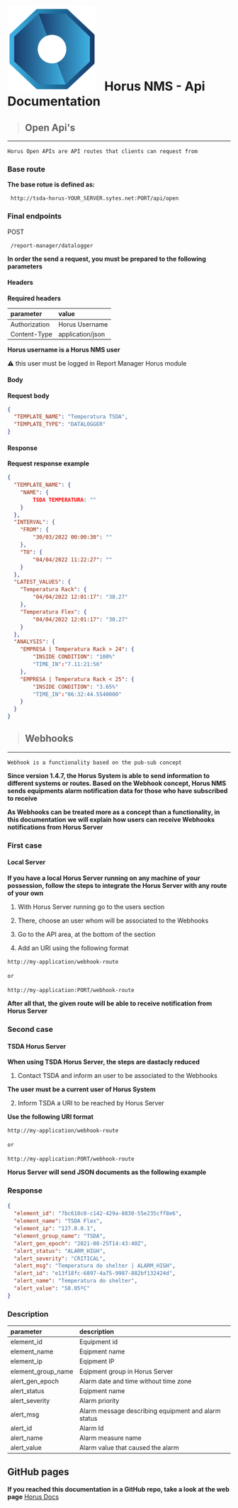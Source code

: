 # <img src='horus.png' class='logo'> &nbsp; Horus NMS - Api Documentation 

> ## Open Api's 
---
```
Horus Open APIs are API routes that clients can request from
```

### Base route

**The base rotue is defined as:** 

```
 http://tsda-horus-YOUR_SERVER.sytes.net:PORT/api/open
```

### Final endpoints


<span class="tag post"> POST </span>


```
 /report-manager/datalogger
```

**In order the send a request, you must be prepared to the following parameters**

<!-- tabs:start -->

#### **Headers**

**Required headers**

|   parameter    	   |  value		   | 
| :-------       	   |   :----       | 
| Authorization    	   |  Horus Username  | 
| Content-Type   	   |  application/json | 

**Horus username is a Horus NMS user**

<span class="icons">&#9888; this user must be logged in Report Manager Horus module</span>

#### **Body**

**Request body**

```json
{
  "TEMPLATE_NAME": "Temperatura TSDA",
  "TEMPLATE_TYPE": "DATALOGGER"
}
```

#### **Response**

**Request response example**

```json
{
  "TEMPLATE_NAME": {
  	"NAME": {
  		TSDA TEMPERATURA: ""
  	}
  },
  "INTERVAL": {
  	"FROM": {
  		"30/03/2022 00:00:30": ""
  	},
  	"TO": {
  		"04/04/2022 11:22:27": ""
  	}
  },
  "LATEST_VALUES": {
  	"Temperatura Rack": {
  		"04/04/2022 12:01:17": "30.27"
  	},
  	"Temperatura Flex": {
  		"04/04/2022 12:01:17": "30.27"
  	}
  },
  "ANALYSIS": {
  	"EMPRESA | Temperatura Rack > 24": {
  		"INSIDE CONDITION": "100%"
  		"TIME_IN":"7.11:21:56"  	
  	},
  	"EMPRESA | Temperatura Rack < 25": {
  		"INSIDE CONDITION": "3.65%"
  		"TIME_IN":"06:32:44.5540000"  	
  	}
  }  	  
}
```

<!-- tabs:end -->



> ## Webhooks
---
```
Webhook is a functionality based on the pub-sub concept
```

**Since version 1.4.7, the Horus System is able to send information to different systems or routes. Based on the Webhook concept, Horus NMS sends equipments alarm notification data for those who have subscribed to receive**

**As Webhooks can be treated more as a concept than a functionality, in this documentation we will explain how users can receive Webhooks notifications from Horus Server**

### First case

#### Local Server

**If you have a local Horus Server running on any machine of your possession, follow the steps to integrate the Horus Server with any route of your own**

1. With Horus Server running go to the users section

2. There, choose an user whom will be associated to the Webhooks

3. Go to the API area, at the bottom of the section

4. Add an URI using the following format

```
http://my-application/webhook-route

or

http://my-application:PORT/webhook-route
```

**After all that, the given route will be able to receive notification from Horus Server**


### Second case

#### TSDA Horus Server

**When using TSDA Horus Server, the steps are dastacly reduced**

1. Contact TSDA and inform an user to be associated to the Webhooks


**The user must be a current user of Horus System**



2. Inform TSDA a URI to be reached by Horus Server

**Use the following URI format**

```
http://my-application/webhook-route

or

http://my-application:PORT/webhook-route
```

**Horus Server will send JSON documents as the following example**

### Response

```json
{
  "element_id": "7bc610c0-c142-429a-8830-55e235cff8e6",
  "element_name": "TSDA Flex",
  "element_ip": "127.0.0.1",
  "element_group_name": "TSDA",
  "alert_gen_epoch": "2021-08-25T14:43:40Z",
  "alert_status": "ALARM_HIGH",
  "alert_severity": "CRITICAL",
  "alert_msg": "Temperatura do shelter | ALARM_HIGH",
  "alert_id": "e13f18fc-6897-4a75-9987-882bf132424d",
  "alert_name": "Temperatura do shelter",
  "alert_value": "58.05ºC"  
}
```

### Description

|   parameter    	   |  description   | 
| :-------       	   |   :----       | 
| element_id    	   |  Equipment id  | 
| element_name   	   |  Eqipment name | 
| element_ip    	   |  Eqipment IP | 
| element_group_name   |  Eqipment group in Horus Server | 
| alert_gen_epoch  	   |  Alarm date and time without time zone | 
| alert_status   	   |  Eqipment name | 
| alert_severity  	   |  Alarm priority  | 
| alert_msg		  	   |  Alarm message describing equipment and alarm status | 
| alert_id		  	   |  Alarm Id | 
| alert_name	  	   |  Alarm measure name | 
| alert_value	  	   |  Alarm value that caused the alarm | 


## GitHub pages

**If you reached this documentation in a GitHub repo, take a look at the web page**  [Horus Docs](https://fernandotsda.github.io/HorusDocs/#/)
